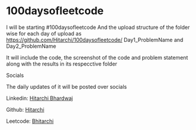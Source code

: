 # 100daysofleetcode

I will be starting #100daysofleetcode 
And the upload structure of the folder wise for each day of upload as
https://github.com/Hitarchi/100daysofleetcode/ Day1_ProblemName and Day2_ProblemName


It will include the code, the screenshot of the code and problem statement along with the results in its respecctive folder


Socials 

The daily updates of it will be posted over socials

Linkedin: [Hitarchi Bhardwaj](https://www.linkedin.com/in/bhitarchi/)

Github: [Hitarchi](https://github.com/Hitarchi/)

Leetcode: [Bhitarchi](https://leetcode.com/bhitarchi/)
